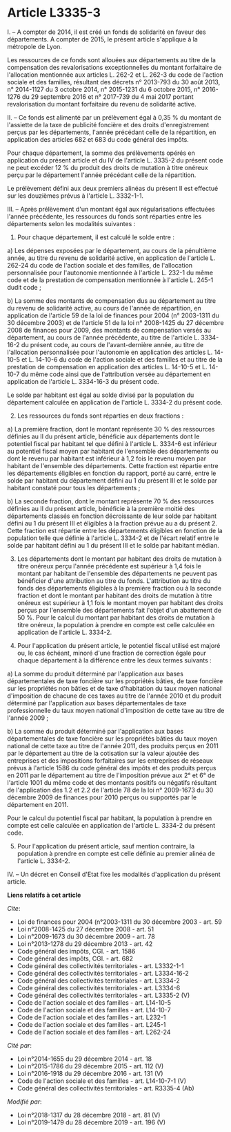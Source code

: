 # Article L3335-3

I. – A compter de 2014, il est créé un fonds de solidarité en faveur des départements. A compter de 2015, le présent article
s'applique à la métropole de Lyon.

Les ressources de ce fonds sont allouées aux départements au titre de la compensation des revalorisations exceptionnelles du
montant forfaitaire de l'allocation mentionnée aux articles L. 262-2 et L. 262-3 du code de l'action sociale et des familles,
résultant des décrets n° 2013-793 du 30 août 2013, n° 2014-1127 du 3 octobre 2014, n° 2015-1231 du 6 octobre 2015, n°
2016-1276 du 29 septembre 2016 et n° 2017-739 du 4 mai 2017 portant revalorisation du montant forfaitaire du revenu de
solidarité active.

II. – Ce fonds est alimenté par un prélèvement égal à 0,35 % du montant de l'assiette de la taxe de publicité foncière et des
droits d'enregistrement perçus par les départements, l'année précédant celle de la répartition, en application des articles
682 et 683 du code général des impôts.

Pour chaque département, la somme des prélèvements opérés en application du présent article et du IV de l'article L. 3335-2
du présent code ne peut excéder 12 % du produit des droits de mutation à titre onéreux perçu par le département l'année
précédant celle de la répartition.

Le prélèvement défini aux deux premiers alinéas du présent II est effectué sur les douzièmes prévus à l'article L. 3332-1-1.

III. – Après prélèvement d'un montant égal aux régularisations effectuées l'année précédente, les ressources du fonds sont
réparties entre les départements selon les modalités suivantes :

1. Pour chaque département, il est calculé le solde entre :

a) Les dépenses exposées par le département, au cours de la pénultième année, au titre du revenu de solidarité active, en
application de l'article L. 262-24 du code de l'action sociale et des familles, de l'allocation personnalisée pour
l'autonomie mentionnée à l'article L. 232-1 du même code et de la prestation de compensation mentionnée à l'article L. 245-1
dudit code ;

b) La somme des montants de compensation dus au département au titre du revenu de solidarité active, au cours de l'année de
répartition, en application de l'article 59 de la loi de finances pour 2004 (n° 2003-1311 du 30 décembre 2003) et de
l'article 51 de la loi n° 2008-1425 du 27 décembre 2008 de finances pour 2009, des montants de compensation versés au
département, au cours de l'année précédente, au titre de l'article L. 3334-16-2 du présent code, au cours de l'avant-dernière
année, au titre de l'allocation personnalisée pour l'autonomie en application des articles L. 14-10-5 et L. 14-10-6 du code
de l'action sociale et des familles et au titre de la prestation de compensation en application des articles L. 14-10-5 et L.
14-10-7 du même code ainsi que de l'attribution versée au département en application de l'article L. 3334-16-3 du présent
code.

Le solde par habitant est égal au solde divisé par la population du département calculée en application de l'article L.
3334-2 du présent code.

2. Les ressources du fonds sont réparties en deux fractions :

a) La première fraction, dont le montant représente 30 % des ressources définies au II du présent article, bénéficie aux
départements dont le potentiel fiscal par habitant tel que défini à l'article L. 3334-6 est inférieur au potentiel fiscal
moyen par habitant de l'ensemble des départements ou dont le revenu par habitant est inférieur à 1,2 fois le revenu moyen par
habitant de l'ensemble des départements. Cette fraction est répartie entre les départements éligibles en fonction du rapport,
porté au carré, entre le solde par habitant du département défini au 1 du présent III et le solde par habitant constaté pour
tous les départements ;

b) La seconde fraction, dont le montant représente 70 % des ressources définies au II du présent article, bénéficie à la
première moitié des départements classés en fonction décroissante de leur solde par habitant défini au 1 du présent III et
éligibles à la fraction prévue au a du présent 2. Cette fraction est répartie entre les départements éligibles en fonction de
la population telle que définie à l'article L. 3334-2 et de l'écart relatif entre le solde par habitant défini au 1 du
présent III et le solde par habitant médian.

3. Les départements dont le montant par habitant des droits de mutation à titre onéreux perçu l'année précédente est
supérieur à 1,4 fois le montant par habitant de l'ensemble des départements ne peuvent pas bénéficier d'une attribution au
titre du fonds. L'attribution au titre du fonds des départements éligibles à la première fraction ou à la seconde fraction et
dont le montant par habitant des droits de mutation à titre onéreux est supérieur à 1,1 fois le montant moyen par habitant
des droits perçus par l'ensemble des départements fait l'objet d'un abattement de 50 %. Pour le calcul du montant par
habitant des droits de mutation à titre onéreux, la population à prendre en compte est celle calculée en application de
l'article L. 3334-2.

4. Pour l'application du présent article, le potentiel fiscal utilisé est majoré ou, le cas échéant, minoré d'une fraction de
correction égale pour chaque département à la différence entre les deux termes suivants :

a) La somme du produit déterminé par l'application aux bases départementales de taxe foncière sur les propriétés bâties, de
taxe foncière sur les propriétés non bâties et de taxe d'habitation du taux moyen national d'imposition de chacune de ces
taxes au titre de l'année 2010 et du produit déterminé par l'application aux bases départementales de taxe professionnelle du
taux moyen national d'imposition de cette taxe au titre de l'année 2009 ;

b) La somme du produit déterminé par l'application aux bases départementales de taxe foncière sur les propriétés bâties du
taux moyen national de cette taxe au titre de l'année 2011, des produits perçus en 2011 par le département au titre de la
cotisation sur la valeur ajoutée des entreprises et des impositions forfaitaires sur les entreprises de réseaux prévus à
l'article 1586 du code général des impôts et des produits perçus en 2011 par le département au titre de l'imposition prévue
aux 2° et 6° de l'article 1001 du même code et des montants positifs ou négatifs résultant de l'application des 1.2 et 2.2 de
l'article 78 de la loi n° 2009-1673 du 30 décembre 2009 de finances pour 2010 perçus ou supportés par le département en 2011.

Pour le calcul du potentiel fiscal par habitant, la population à prendre en compte est celle calculée en application de
l'article L. 3334-2 du présent code.

5. Pour l'application du présent article, sauf mention contraire, la population à prendre en compte est celle définie au
premier alinéa de l'article L. 3334-2.

IV. – Un décret en Conseil d'Etat fixe les modalités d'application du présent article.

**Liens relatifs à cet article**

_Cite_:

  - Loi de finances pour 2004 (n°2003-1311 du 30 décembre 2003 - art. 59
  - Loi n°2008-1425 du 27 décembre 2008 - art. 51
  - Loi n°2009-1673 du 30 décembre 2009 - art. 78
  - Loi n°2013-1278 du 29 décembre 2013 - art. 42
  - Code général des impôts, CGI. - art. 1586
  - Code général des impôts, CGI. - art. 682
  - Code général des collectivités territoriales - art. L3332-1-1
  - Code général des collectivités territoriales - art. L3334-16-2
  - Code général des collectivités territoriales - art. L3334-2
  - Code général des collectivités territoriales - art. L3334-6
  - Code général des collectivités territoriales - art. L3335-2 (V)
  - Code de l'action sociale et des familles - art. L14-10-5
  - Code de l'action sociale et des familles - art. L14-10-7
  - Code de l'action sociale et des familles - art. L232-1
  - Code de l'action sociale et des familles - art. L245-1
  - Code de l'action sociale et des familles - art. L262-24

_Cité par_:

  - Loi n°2014-1655 du 29 décembre 2014 - art. 18
  - Loi n°2015-1786 du 29 décembre 2015 - art. 112 (V)
  - Loi n°2016-1918 du 29 décembre 2016 - art. 131 (V)
  - Code de l'action sociale et des familles - art. L14-10-7-1 (V)
  - Code général des collectivités territoriales - art. R3335-4 (Ab)

_Modifié par_:

  - Loi n°2018-1317 du 28 décembre 2018 - art. 81 (V)
  - Loi n°2019-1479 du 28 décembre 2019 - art. 196 (V)
